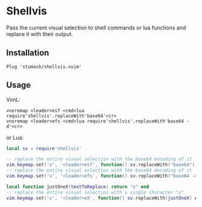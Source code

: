 # Shellvis

Pass the current visual selection to shell commands or lua functions and replace it with their output.

## Installation

```vim
Plug 'stumash/shellvis.nvim'
```

## Usage

VimL:
```vim
vnoremap <leader>esf <cmd>lua require'shellvis'.replaceWith'base64'<cr>
vnoremap <leader>efs <cmd>lua require'shellvis'.replaceWith'base64 -d'<cr>
```

or Lua:
```lua
local sv = require'shellvis'

-- replace the entire visual selection with the base64 encoding of it
vim.keymap.set('v', '<leader>esf', function() sv.replaceWith("base64") end)
-- replace the entire visual selection with the base64 decoding of it
vim.keymap.set('v', '<leader>efs', function() sv.replaceWith("base64 -d") end)

local function justOneX(textToReplace) return "x" end
-- replace the entire visual selection with a single character "x"
vim.keymap.set('v', '<leader>eX', function() sv.replaceWith(justOneX) end)
```
